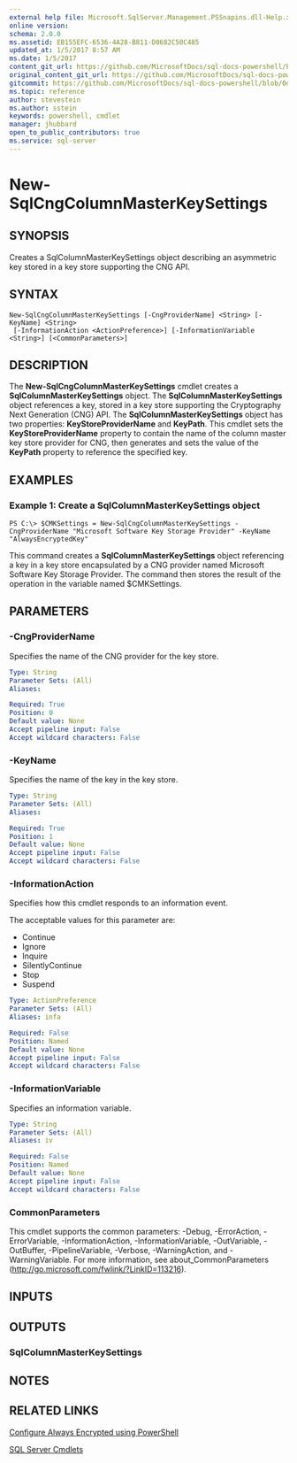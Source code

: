 ```yaml
---
external help file: Microsoft.SqlServer.Management.PSSnapins.dll-Help.xml
online version: 
schema: 2.0.0
ms.assetid: EB155EFC-6536-4A28-B811-D0682C50C485
updated_at: 1/5/2017 8:57 AM
ms.date: 1/5/2017
content_git_url: https://github.com/MicrosoftDocs/sql-docs-powershell/blob/live/sqlserver-cmdlets/sqlserver-module/vlatest/New-SqlCngColumnMasterKeySettings.md
original_content_git_url: https://github.com/MicrosoftDocs/sql-docs-powershell/blob/live/sqlserver-cmdlets/sqlserver-module/vlatest/New-SqlCngColumnMasterKeySettings.md
gitcommit: https://github.com/MicrosoftDocs/sql-docs-powershell/blob/0d97835841eb5cfbe37d096037375a2e0c3eb87c/sqlserver-cmdlets/sqlserver-module/vlatest/New-SqlCngColumnMasterKeySettings.md
ms.topic: reference
author: stevestein
ms.author: sstein
keywords: powershell, cmdlet
manager: jhubbard
open_to_public_contributors: true
ms.service: sql-server
---
```


# New-SqlCngColumnMasterKeySettings

## SYNOPSIS
Creates a SqlColumnMasterKeySettings object describing an asymmetric key stored in a key store supporting the CNG API.

## SYNTAX

```
New-SqlCngColumnMasterKeySettings [-CngProviderName] <String> [-KeyName] <String>
 [-InformationAction <ActionPreference>] [-InformationVariable <String>] [<CommonParameters>]
```

## DESCRIPTION
The **New-SqlCngColumnMasterKeySettings** cmdlet creates a **SqlColumnMasterKeySettings** object.
The **SqlColumnMasterKeySettings** object references a key, stored in a key store supporting the Cryptography Next Generation (CNG) API.
The **SqlColumnMasterKeySettings** object has two properties: **KeyStoreProviderName** and **KeyPath**.
This cmdlet sets the **KeyStoreProviderName** property to contain the name of the column master key store provider for CNG, then generates and sets the value of the **KeyPath** property to reference the specified key.

## EXAMPLES

### Example 1: Create a SqlColumnMasterKeySettings object
```
PS C:\> $CMKSettings = New-SqlCngColumnMasterKeySettings -CngProviderName "Microsoft Software Key Storage Provider" -KeyName "AlwaysEncryptedKey"
```

This command creates a **SqlColumnMasterKeySettings** object referencing a key in a key store encapsulated by a CNG provider named Microsoft Software Key Storage Provider.
The command then stores the result of the operation in the variable named $CMKSettings.

## PARAMETERS

### -CngProviderName
Specifies the name of the CNG provider for the key store.

```yaml
Type: String
Parameter Sets: (All)
Aliases: 

Required: True
Position: 0
Default value: None
Accept pipeline input: False
Accept wildcard characters: False
```

### -KeyName
Specifies the name of the key in the key store.

```yaml
Type: String
Parameter Sets: (All)
Aliases: 

Required: True
Position: 1
Default value: None
Accept pipeline input: False
Accept wildcard characters: False
```

### -InformationAction
Specifies how this cmdlet responds to an information event.

The acceptable values for this parameter are:

- Continue
- Ignore
- Inquire
- SilentlyContinue
- Stop
- Suspend

```yaml
Type: ActionPreference
Parameter Sets: (All)
Aliases: infa

Required: False
Position: Named
Default value: None
Accept pipeline input: False
Accept wildcard characters: False
```

### -InformationVariable
Specifies an information variable.

```yaml
Type: String
Parameter Sets: (All)
Aliases: iv

Required: False
Position: Named
Default value: None
Accept pipeline input: False
Accept wildcard characters: False
```

### CommonParameters
This cmdlet supports the common parameters: -Debug, -ErrorAction, -ErrorVariable, -InformationAction, -InformationVariable, -OutVariable, -OutBuffer, -PipelineVariable, -Verbose, -WarningAction, and -WarningVariable. For more information, see about_CommonParameters (http://go.microsoft.com/fwlink/?LinkID=113216).

## INPUTS

## OUTPUTS

### SqlColumnMasterKeySettings

## NOTES

## RELATED LINKS

[Configure Always Encrypted using PowerShell](https://msdn.microsoft.com/library/mt755926.aspx)

[SQL Server Cmdlets](xref:sqlserver-module/vlatest/SqlServer.md)
